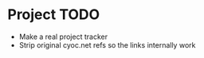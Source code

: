 # Project TODO
 - Make a real project tracker
 - Strip original cyoc.net refs so the links internally work